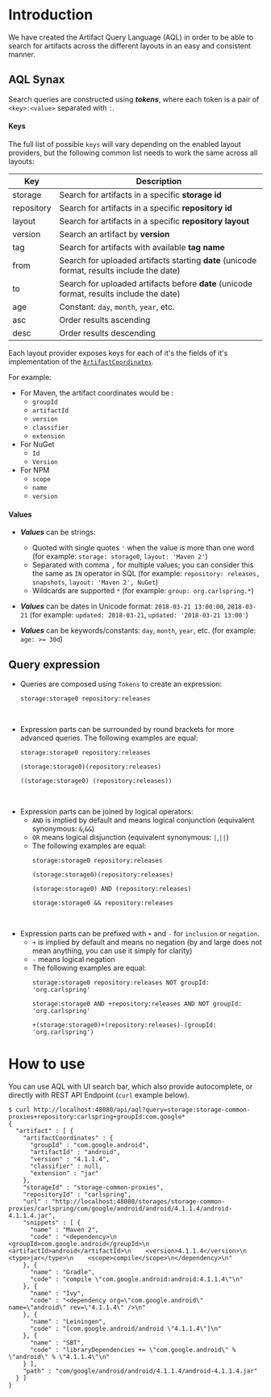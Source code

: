 # Introduction

We have created the Artifact Query Language (AQL) in order to be able to search for artifacts across the different layouts in an easy and consistent manner.

## AQL Synax

Search queries are constructed using _**tokens**_, where each token is a pair of `<key>:<value>` separated with `:`.

#### Keys

The full list of possible `keys` will vary depending on the enabled layout providers, but the following common list needs to work the same across all layouts:

| Key        | Description     | 
| ---------- |---------------- |
| storage    | Search for artifacts in a specific **storage id** |
| repository | Search for artifacts in a specific **repository id** |
| layout     | Search for artifacts in a specific **repository layout** |
| version    | Search an artifact by **version** |
| tag        | Search for artifacts with available **tag name** |
| from       | Search for uploaded artifacts starting **date** (unicode format, results include the date) |
| to         | Search for uploaded artifacts before **date** (unicode format, results include the date) |
| age        | Constant: `day`, `month`, `year`, etc. |
| asc        | Order results ascending |
| desc       | Order results descending |

Each layout provider exposes keys for each of it's the fields of it's implementation of the [`ArtifactCoordinates`](https://github.com/strongbox/strongbox/wiki/Artifact-Coordinates).

For example:

* For Maven, the artifact coordinates would be :
  * `groupId`
  * `artifactId`
  * `version`
  * `classifier`
  * `extension`
* For NuGet 
  * `Id`
  * `Version`
* For NPM
  * `scope`
  * `name`
  * `version`

#### Values

* _**Values**_ can be strings:
  * Quoted with single quotes `'` when the value is more than one word (for example: `storage: storage0`, `layout: 'Maven 2'`)
  * Separated with comma `,` for multiple values; you can consider this the same as `IN` operator in SQL  (for example: `repository: releases, snapshots`, `layout: 'Maven 2', NuGet`)
  * Wildcards are supported `*` (for example: `group: org.carlspring.*`)

* _**Values**_ can be dates in Unicode format: `2018-03-21 13:00:00`, `2018-03-21` (for example: `updated: 2018-03-21`, `updated: '2018-03-21 13:00'`)

* _**Values**_ can be keywords/constants: `day`, `month`, `year`, etc. (for example: `age: >= 30d`)

## Query expression

* Queries are composed using `Tokens` to create an expression:
    ```
    storage:storage0 repository:releases
    ```
&nbsp;    

* Expression parts can be surrounded by round brackets for more advanced queries. The following examples are equal: 
    ```
    storage:storage0 repository:releases
    ``` 
    ```
    (storage:storage0)(repository:releases)
    ```
    ```
    ((storage:storage0) (repository:releases))
    ```
&nbsp;    
* Expression parts can be joined by logical operators:
    * `AND` is implied by default and means logical conjunction (equivalent synonymous: `&`,`&&`)
    * `OR` means logical disjunction (equivalent synonymous: `|`,`||`)
    * The following examples are equal:
        ```
        storage:storage0 repository:releases
        ```
        ```
        (storage:storage0)(repository:releases)
        ``` 
        ```
        (storage:storage0) AND (repository:releases)
        ``` 
        ```
        storage:storage0 && repository:releases
        ```
&nbsp;    
* Expression parts can be prefixed with `+` and `-` for `inclusion` or `negation`. 
    * `+` is implied by default and means no negation (by and large does not mean anything, you can use it simply for clarity)
    * `-` means logical negation
    * The following examples are equal:
        ```
        storage:storage0 repository:releases NOT groupId: 'org.carlspring'
        ```
        ```
        storage:storage0 AND +repository:releases AND NOT groupId: 'org.carlspring'
        ``` 
        ```
        +(storage:storage0)+(repository:releases)-(groupId: 'org.carlspring')
        ``` 

# How to use

You can use AQL with UI search bar, which also provide autocomplete, or directly with REST API Endpoint (`curl` example below).
```
$ curl http://localhost:48080/api/aql?query=storage:storage-common-proxies+repository:carlspring+groupId:com.google*
{
  "artifact" : [ {
    "artifactCoordinates" : {
      "groupId" : "com.google.android",
      "artifactId" : "android",
      "version" : "4.1.1.4",
      "classifier" : null,
      "extension" : "jar"
    },
    "storageId" : "storage-common-proxies",
    "repositoryId" : "carlspring",
    "url" : "http://localhost:48080/storages/storage-common-proxies/carlspring/com/google/android/android/4.1.1.4/android-4.1.1.4.jar",
    "snippets" : [ {
      "name" : "Maven 2",
      "code" : "<dependency>\n    <groupId>com.google.android</groupId>\n    <artifactId>android</artifactId>\n    <version>4.1.1.4</version>\n    <type>jar</type>\n    <scope>compile</scope>\n</dependency>\n"
    }, {
      "name" : "Gradle",
      "code" : "compile \"com.google.android:android:4.1.1.4\"\n"
    }, {
      "name" : "Ivy",
      "code" : "<dependency org=\"com.google.android\" name=\"android\" rev=\"4.1.1.4\" />\n"
    }, {
      "name" : "Leiningen",
      "code" : "[com.google.android/android \"4.1.1.4\"]\n"
    }, {
      "name" : "SBT",
      "code" : "libraryDependencies += \"com.google.android\" % \"android\" % \"4.1.1.4\"\n"
    } ],
    "path" : "com/google/android/android/4.1.1.4/android-4.1.1.4.jar"
  } ]
}
```
